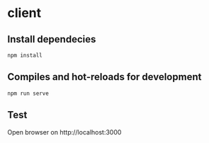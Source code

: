 # client

## Install dependecies
```
npm install
```

## Compiles and hot-reloads for development
```
npm run serve
```

## Test
Open browser on http://localhost:3000
